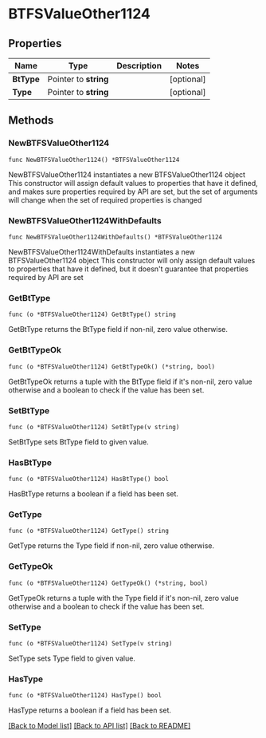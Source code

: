 # BTFSValueOther1124

## Properties

Name | Type | Description | Notes
------------ | ------------- | ------------- | -------------
**BtType** | Pointer to **string** |  | [optional] 
**Type** | Pointer to **string** |  | [optional] 

## Methods

### NewBTFSValueOther1124

`func NewBTFSValueOther1124() *BTFSValueOther1124`

NewBTFSValueOther1124 instantiates a new BTFSValueOther1124 object
This constructor will assign default values to properties that have it defined,
and makes sure properties required by API are set, but the set of arguments
will change when the set of required properties is changed

### NewBTFSValueOther1124WithDefaults

`func NewBTFSValueOther1124WithDefaults() *BTFSValueOther1124`

NewBTFSValueOther1124WithDefaults instantiates a new BTFSValueOther1124 object
This constructor will only assign default values to properties that have it defined,
but it doesn't guarantee that properties required by API are set

### GetBtType

`func (o *BTFSValueOther1124) GetBtType() string`

GetBtType returns the BtType field if non-nil, zero value otherwise.

### GetBtTypeOk

`func (o *BTFSValueOther1124) GetBtTypeOk() (*string, bool)`

GetBtTypeOk returns a tuple with the BtType field if it's non-nil, zero value otherwise
and a boolean to check if the value has been set.

### SetBtType

`func (o *BTFSValueOther1124) SetBtType(v string)`

SetBtType sets BtType field to given value.

### HasBtType

`func (o *BTFSValueOther1124) HasBtType() bool`

HasBtType returns a boolean if a field has been set.

### GetType

`func (o *BTFSValueOther1124) GetType() string`

GetType returns the Type field if non-nil, zero value otherwise.

### GetTypeOk

`func (o *BTFSValueOther1124) GetTypeOk() (*string, bool)`

GetTypeOk returns a tuple with the Type field if it's non-nil, zero value otherwise
and a boolean to check if the value has been set.

### SetType

`func (o *BTFSValueOther1124) SetType(v string)`

SetType sets Type field to given value.

### HasType

`func (o *BTFSValueOther1124) HasType() bool`

HasType returns a boolean if a field has been set.


[[Back to Model list]](../README.md#documentation-for-models) [[Back to API list]](../README.md#documentation-for-api-endpoints) [[Back to README]](../README.md)


